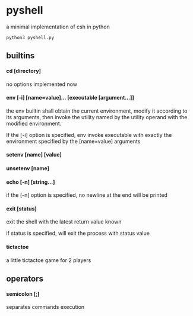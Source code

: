 # pyshell
a minimal implementation of csh in python
```
python3 pyshell.py
```
## builtins
#### cd [directory]
no options implemented now
#### env [-i] [name=value]... [executable [argument...]]
the env builtin shall obtain the current environment, modify it according to its arguments, then invoke the utility named by the utility operand with the modified environment.

If the [-i] option is specified, env invoke executable with exactly the environment specified by the [name=value] arguments
#### setenv [name] [value]
#### unsetenv [name]
#### echo [-n] [string...]
if the [-n] option is specified, no newline at the end will be printed
#### exit [status]
exit the shell with the latest return value known

if status is specified, will exit the process with status value
#### tictactoe
a little tictactoe game for 2 players

## operators
#### semicolon [;]
separates commands execution


